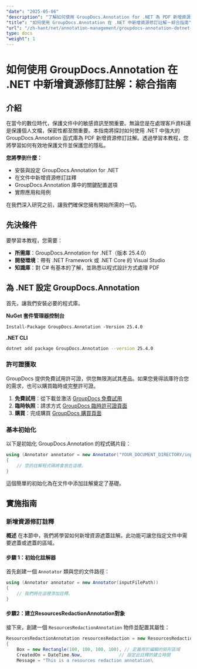 ```yaml
---
"date": "2025-05-06"
"description": "了解如何使用 GroupDocs.Annotation for .NET 為 PDF 新增資源屏蔽註解。本詳細指南將幫助您保護敏感資訊並增強文件安全性。"
"title": "如何使用 GroupDocs.Annotation 在 .NET 中新增資源修訂註解－綜合指南"
"url": "/zh-hant/net/annotation-management/groupdocs-annotation-dotnet-resource-redaction/"
type: docs
"weight": 1
---
```


# 如何使用 GroupDocs.Annotation 在 .NET 中新增資源修訂註解：綜合指南

## 介紹

在當今的數位時代，保護文件中的敏感資訊至關重要。無論您是在處理客戶資料還是保護個人文檔，保密性都至關重要。本指南將探討如何使用 .NET 中強大的 GroupDocs.Annotation 函式庫為 PDF 新增資源修訂註解。透過學習本教程，您將學習如何有效地保護文件並保護您的隱私。

**您將學到什麼：**
- 安裝與設定 GroupDocs.Annotation for .NET
- 在文件中新增資源修訂註釋
- GroupDocs.Annotation 庫中的關鍵配置選項
- 實際應用和用例

在我們深入研究之前，讓我們確保您擁有開始所需的一切。

## 先決條件

要學習本教程，您需要：

- **所需庫**：GroupDocs.Annotation for .NET（版本 25.4.0）
- **開發環境**：帶有 .NET Framework 或 .NET Core 的 Visual Studio
- **知識庫**：對 C# 有基本的了解，並熟悉以程式設計方式處理 PDF

## 為 .NET 設定 GroupDocs.Annotation

首先，讓我們安裝必要的程式庫。

**NuGet 套件管理器控制台**
```shell
Install-Package GroupDocs.Annotation -Version 25.4.0
```

**\.NET CLI**
```bash
dotnet add package GroupDocs.Annotation --version 25.4.0
```

### 許可證獲取

GroupDocs 提供免費試用許可證，供您無限測試其產品。如果您覺得該庫符合您的需求，也可以購買臨時或完整許可證。

1. **免費試用**：從下載並激活 [GroupDocs 免費試用](https://releases.groupdocs.com/annotation/net/)
2. **臨時執照**：請求方式 [GroupDocs 臨時許可證頁面](https://purchase.groupdocs.com/temporary-license/)
3. **購買**：完成購買 [GroupDocs 購買頁面](https://purchase.groupdocs.com/buy)

### 基本初始化

以下是初始化 GroupDocs.Annotation 的程式碼片段：

```csharp
using (Annotator annotator = new Annotator("YOUR_DOCUMENT_DIRECTORY/input.pdf"))
{
    // 您的註解程式碼將會放在這裡。
}
```

這個簡單的初始化為在文件中添加註解奠定了基礎。

## 實施指南

### 新增資源修訂註釋

**概述**
在本節中，我們將學習如何新增資源遮蓋註解。此功能可讓您指定文件中需要遮蓋或遮蓋的區域。

#### 步驟 1：初始化註解器
首先創建一個 `Annotator` 類與您的文件路徑：

```csharp
using (Annotator annotator = new Annotator(inputFilePath))
{
    // 我們將在這裡添加註釋。
}
```

#### 步驟2：建立ResourcesRedactionAnnotation對象
接下來，創建一個 `ResourcesRedactionAnnotation` 物件並配置其屬性：

```csharp
ResourcesRedactionAnnotation resourcesRedaction = new ResourcesRedactionAnnotation
{
    Box = new Rectangle(100, 100, 100, 100), // 定義用於編輯的矩形區域
    CreatedOn = DateTime.Now,              // 設定此註釋的建立時間
    Message = "This is a resources redaction annotation\